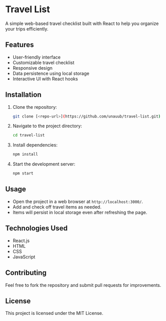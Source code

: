# Travel List

A simple web-based travel checklist built with React to help you organize your trips efficiently.

## Features
- User-friendly interface
- Customizable travel checklist
- Responsive design
- Data persistence using local storage
- Interactive UI with React hooks

## Installation
1. Clone the repository:
   ```sh
   git clone [<repo-url>](https://github.com/unauub/travel-list.git)
   ```
2. Navigate to the project directory:
   ```sh
   cd travel-list
   ```
3. Install dependencies:
   ```sh
   npm install
   ```
4. Start the development server:
   ```sh
   npm start
   ```

## Usage
- Open the project in a web browser at `http://localhost:3000/`.
- Add and check off travel items as needed.
- Items will persist in local storage even after refreshing the page.

## Technologies Used
- React.js
- HTML
- CSS
- JavaScript

## Contributing
Feel free to fork the repository and submit pull requests for improvements.

## License
This project is licensed under the MIT License.

